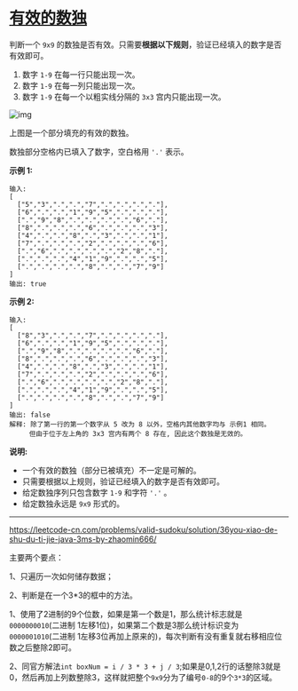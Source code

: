 # [有效的数独](https://leetcode-cn.com/problems/valid-sudoku/)

 判断一个  `9x9` 的数独是否有效。只需要**根据以下规则**，验证已经填入的数字是否有效即可。 

1. 数字 `1-9` 在每一行只能出现一次。
2. 数字 `1-9` 在每一列只能出现一次。
3. 数字 `1-9` 在每一个以粗实线分隔的 `3x3` 宫内只能出现一次。

 ![img](https://upload.wikimedia.org/wikipedia/commons/thumb/f/ff/Sudoku-by-L2G-20050714.svg/250px-Sudoku-by-L2G-20050714.svg.png) 

上图是一个部分填充的有效的数独。

数独部分空格内已填入了数字，空白格用 `'.'` 表示。

 **示例 1:** 

```
输入:
[
  ["5","3",".",".","7",".",".",".","."],
  ["6",".",".","1","9","5",".",".","."],
  [".","9","8",".",".",".",".","6","."],
  ["8",".",".",".","6",".",".",".","3"],
  ["4",".",".","8",".","3",".",".","1"],
  ["7",".",".",".","2",".",".",".","6"],
  [".","6",".",".",".",".","2","8","."],
  [".",".",".","4","1","9",".",".","5"],
  [".",".",".",".","8",".",".","7","9"]
]
输出: true
```

 **示例 2:** 

```
输入:
[
  ["8","3",".",".","7",".",".",".","."],
  ["6",".",".","1","9","5",".",".","."],
  [".","9","8",".",".",".",".","6","."],
  ["8",".",".",".","6",".",".",".","3"],
  ["4",".",".","8",".","3",".",".","1"],
  ["7",".",".",".","2",".",".",".","6"],
  [".","6",".",".",".",".","2","8","."],
  [".",".",".","4","1","9",".",".","5"],
  [".",".",".",".","8",".",".","7","9"]
]
输出: false
解释: 除了第一行的第一个数字从 5 改为 8 以外，空格内其他数字均与 示例1 相同。
     但由于位于左上角的 3x3 宫内有两个 8 存在, 因此这个数独是无效的。
```

 **说明:** 

* 一个有效的数独（部分已被填充）不一定是可解的。
* 只需要根据以上规则，验证已经填入的数字是否有效即可。
* 给定数独序列只包含数字 `1-9` 和字符 `'.'` 。
* 给定数独永远是 `9x9` 形式的。

---

 https://leetcode-cn.com/problems/valid-sudoku/solution/36you-xiao-de-shu-du-ti-jie-java-3ms-by-zhaomin666/ 

主要两个要点：

1、只遍历一次如何储存数据；

2、判断是在一个3*3的框中的方法。

1、使用了2进制的9个位数，如果是第一个数是1，那么统计标志就是`0000000010`(二进制 1左移1位)，如果第二个数是3那么统计标识变为`0000001010`(二进制 1左移3位再加上原来的)，每次判断有没有重复就右移相应位数之后整除2即可。

2、同官方解法`int boxNum = i / 3 * 3 + j / 3`;如果是0,1,2行的话整除3就是0，然后再加上列数整除3，这样就把整个`9x9`分为了编号`0-8`的9个`3*3`的区域。